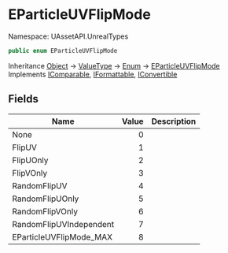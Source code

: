 # EParticleUVFlipMode

Namespace: UAssetAPI.UnrealTypes

```csharp
public enum EParticleUVFlipMode
```

Inheritance [Object](https://docs.microsoft.com/en-us/dotnet/api/system.object) → [ValueType](https://docs.microsoft.com/en-us/dotnet/api/system.valuetype) → [Enum](https://docs.microsoft.com/en-us/dotnet/api/system.enum) → [EParticleUVFlipMode](./uassetapi.unrealtypes.eparticleuvflipmode.md)<br>
Implements [IComparable](https://docs.microsoft.com/en-us/dotnet/api/system.icomparable), [IFormattable](https://docs.microsoft.com/en-us/dotnet/api/system.iformattable), [IConvertible](https://docs.microsoft.com/en-us/dotnet/api/system.iconvertible)

## Fields

| Name | Value | Description |
| --- | --: | --- |
| None | 0 |  |
| FlipUV | 1 |  |
| FlipUOnly | 2 |  |
| FlipVOnly | 3 |  |
| RandomFlipUV | 4 |  |
| RandomFlipUOnly | 5 |  |
| RandomFlipVOnly | 6 |  |
| RandomFlipUVIndependent | 7 |  |
| EParticleUVFlipMode_MAX | 8 |  |
